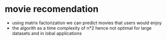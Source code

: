# movie recomendation
- using matrix factorization we can predict movies that users would enjoy
- the algorith as a time complexity of n*2 hence not optimal for large   datasets and in lobal applications
